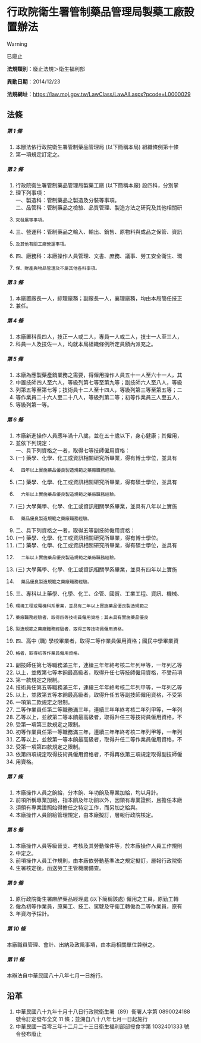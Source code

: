# 行政院衛生署管制藥品管理局製藥工廠設置辦法


> [!WARNING]
> 已廢止


**法規類別**：廢止法規＞衛生福利部

**異動日期**：2014/12/23  

**法規網址**：https://law.moj.gov.tw/LawClass/LawAll.aspx?pcode=L0000029



## 法條
##### 第 1 條
1. 本辦法依行政院衛生署管制藥品管理局 (以下簡稱本局) 組織條例第十條
1. 第一項規定訂定之。

##### 第 2 條
1. 行政院衛生署管制藥品管理局製藥工廠 (以下簡稱本廠) 設四科，分別掌
1. 理下列事項：  
一、製造科：管制藥品之製造及分裝等事項。  
二、品管科：管制藥品之檢驗、品質管理、製造方法之研究及其他相關研
1.     究發展等事項。
1. 三、營運科：管制藥品之輸入、輸出、銷售、原物料與成品之保管、資訊
1.     及其他有關工廠營運事項。
1. 四、廠務科：本廠操作人員管理、文書、庶務、議事、勞工安全衛生、環
1.     保、財產與物品管理及不屬其他各科事項。

##### 第 3 條
1. 本廠置廠長一人，綜理廠務；副廠長一人，襄理廠務，均由本局簡任技正
1. 兼任。

##### 第 4 條
1. 本廠置科長四人，技正一人或二人，專員一人或二人，技士一人至三人，
1. 科員一人及技佐一人，均就本局組織條例所定員額內派充之。

##### 第 5 條
1. 本廠為應製藥產銷業務之需要，得僱用操作人員五十一人至六十一人，其
1. 中置技師四人至六人，等級列第七等至第九等；副技師六人至八人，等級
1. 列第五等至第七等；技術員十二人至十四人，等級列第三等至第五等；二
1. 等作業員二十六人至二十八人，等級列第二等；初等作業員三人至五人，
1. 等級列第一等。

##### 第 6 條
1. 本廠新進操作人員應年滿十八歲，並在五十歲以下，身心健康；其僱用，
1. 並依下列規定：  
一、具下列資格之一者，取得七等技師僱用資格：
1.  (一) 藥學、化學、化工或資訊相關研究所畢業，得有博士學位，並具有
1.       四年以上實施藥品優良製造規範之藥廠職務經驗。
1.  (二) 藥學、化學、化工或資訊相關研究所畢業，得有碩士學位，並具有
1.       六年以上實施藥品優良製造規範之藥廠職務經驗。
1.  (三) 大學藥學、化學、化工或資訊相關學系畢業，並具有八年以上實施
1.       藥品優良製造規範之藥廠職務經驗。
1. 二、具下列資格之一者，取得五等副技師僱用資格：
1.  (一) 藥學、化學、化工或資訊相關研究所畢業，得有博士學位。
1.  (二) 藥學、化學、化工或資訊相關研究所畢業，得有碩士學位，並具有
1.       二年以上實施藥品優良製造規範之藥廠職務經驗。
1.  (三) 大學藥學、化學、化工或資訊相關學系畢業，並具有四年以上實施
1.       藥品優良製造規範之藥廠職務經驗。
1. 三、專科以上藥學、化學、化工、企管、國貿、工業工程、資訊、機械、
1.     環境工程或電機科系畢業，並具有二年以上實施藥品優良製造規範之
1.     藥廠職務經驗者，取得四等技術員僱用資格；其未具有實施藥品優良
1.     製造規範之藥廠職務經驗者，取得三等技術員僱用資格。
1. 四、高中 (職) 學校畢業者，取得二等作業員僱用資格；國民中學畢業資
1.     格者，取得初等作業員僱用資格。
1. 副技師任第七等職務滿三年，連續三年年終考核二年列甲等，一年列乙等
1. 以上，並敘第七等本餉最高級者，取得升任七等技師僱用資格，不受前項
1. 第一款規定之限制。
1. 技術員任第五等職務滿三年，連續三年年終考核二年列甲等，一年列乙等
1. 以上，並敘第五等本餉最高級者，取得升任五等副技師僱用資格，不受第
1. 一項第二款規定之限制。
1. 二等作業員任第二等職務滿三年，連續三年年終考核二年列甲等，一年列
1. 乙等以上，並敘第二等本餉最高級者，取得升任三等技術員僱用資格，不
1. 受第一項第三款規定之限制。
1. 初等作業員任第一等職務滿三年，連續三年年終考核二年列甲等，一年列
1. 乙等以上，並敘第一等本餉最高級者，取得升任二等作業員僱用資格，不
1. 受第一項第四款規定之限制。
1. 依第四項規定取得技術員僱用資格者，不得再依第三項規定取得副技師僱
1. 用資格。

##### 第 7 條
1. 本廠操作人員之餉給，分本餉、年功餉及專業加給，均以月計。
1. 前項所稱專業加給，指本餉及年功餉以外，因領有專業證照，且擔任本廠
1. 須領有專業證照始得擔任之特定工作，而另加之給與。
1. 本廠操作人員餉給管理規定，由本廠擬訂，層報行政院核定。

##### 第 8 條
1. 本廠操作人員等級晉支、考核及其勞動條件等，於本廠操作人員工作規則
1. 中定之。
1. 前項操作人員工作規則，由本廠依勞動基準法之規定擬訂，層報行政院衛
1. 生署核定後，函送勞工主管機關備查。

##### 第 9 條
1. 原行政院衛生署麻醉藥品經理處 (以下簡稱該處) 僱用之工員，原勤工轉
1. 僱為初等作業員，原藥工、技工、駕駛及守衛工轉僱為二等作業員，原有
1. 年資均予採計。

##### 第 10 條
本廠職員管理、會計、出納及政風事項，由本局相關單位兼辦之。

##### 第 11 條
本辦法自中華民國八十八年七月一日施行。

## 沿革
1. 中華民國八十九年十月十八日行政院衛生署（89）衛署人字第 0890024188 號令訂定發布全文 11 條；並溯自八十八年七月一日起施行
1. 中華民國一百零三年十二月二十三日衛生福利部部授食字第 1032401333 號令發布廢止
